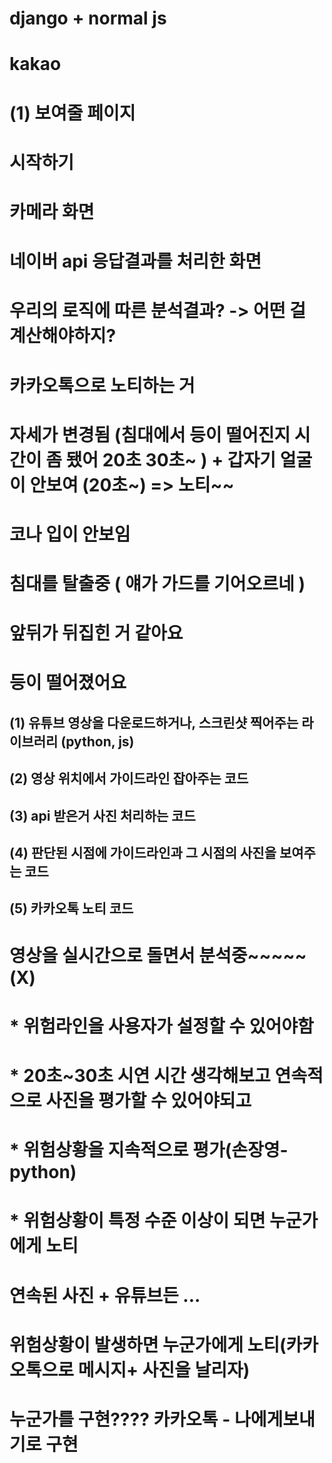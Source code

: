 



# django + normal js

# kakao



# (1) 보여줄 페이지

# 시작하기

# 카메라 화면

# 네이버 api 응답결과를 처리한 화면

# 우리의 로직에 따른 분석결과? -> 어떤 걸 계산해야하지? 

# 카카오톡으로 노티하는 거 

# 자세가 변경됨 (침대에서 등이 떨어진지 시간이 좀 됐어 20초 30초~ ) + 갑자기 얼굴이 안보여 (20초~) => 노티~~

# 코나 입이 안보임

# 침대를 탈출중 ( 얘가 가드를 기어오르네  ) 

# 앞뒤가 뒤집힌 거 같아요

# 등이 떨어졌어요

## (1) 유튜브 영상을 다운로드하거나, 스크린샷 찍어주는 라이브러리 (python, js)

## (2) 영상 위치에서 가이드라인 잡아주는 코드 

## (3) api 받은거 사진 처리하는 코드

## (4) 판단된 시점에 가이드라인과 그 시점의 사진을 보여주는 코드

## (5) 카카오톡 노티 코드



# 영상을 실시간으로 돌면서 분석중~~~~~ (X)

# * 위험라인을 사용자가 설정할 수 있어야함 

# * 20초~30초 시연 시간 생각해보고 연속적으로 사진을 평가할 수 있어야되고

# * 위험상황을 지속적으로 평가(손장영-python)

# * 위험상황이 특정 수준 이상이 되면 누군가에게 노티



# 연속된 사진 + 유튜브든 ...



# 위험상황이 발생하면 누군가에게 노티(카카오톡으로 메시지+ 사진을 날리자)

# 누군가를 구현???? 카카오톡 - 나에게보내기로 구현 

